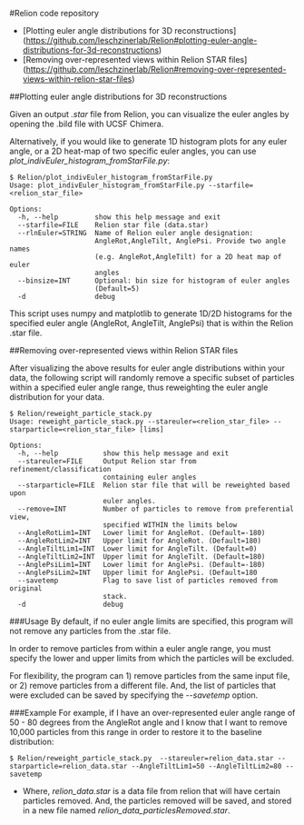 #Relion code repository

- [Plotting euler angle distributions for 3D reconstructions] (https://github.com/leschzinerlab/Relion#plotting-euler-angle-distributions-for-3d-reconstructions)
- [Removing over-represented views within Relion STAR files] (https://github.com/leschzinerlab/Relion#removing-over-represented-views-within-relion-star-files)

##Plotting euler angle distributions for 3D reconstructions

Given an output *.star* file from Relion, you can visualize the euler angles by opening the .bild file with UCSF Chimera.

Alternatively, if you would like to generate 1D histogram plots for any euler angle, or a 2D heat-map of two specific euler angles, you can use *plot_indivEuler_histogram_fromStarFile.py*:
```
$ Relion/plot_indivEuler_histogram_fromStarFile.py
Usage: plot_indivEuler_histogram_fromStarFile.py --starfile=<relion_star_file>

Options:
  -h, --help         show this help message and exit
  --starfile=FILE    Relion star file (data.star)
  --rlnEuler=STRING  Name of Relion euler angle designation:
                     AngleRot,AngleTilt, AnglePsi. Provide two angle names
                     (e.g. AngleRot,AngleTilt) for a 2D heat map of euler
                     angles
  --binsize=INT      Optional: bin size for histogram of euler angles
                     (Default=5)
  -d                 debug
```

This script uses numpy and matplotlib to generate 1D/2D histograms for the specified euler angle (AngleRot, AngleTilt, AnglePsi) that is within the Relion .star file.

##Removing over-represented views within Relion STAR files

After visualizing the above results for euler angle distributions within your data, the following script will randomly remove a specific subset of particles within a specified euler angle range, thus reweighting the euler angle distribution for your data.

```
$ Relion/reweight_particle_stack.py
Usage: reweight_particle_stack.py --stareuler=<relion_star_file> --starparticle=<relion_star_file> [lims]

Options:
  -h, --help           show this help message and exit
  --stareuler=FILE     Output Relion star from refinement/classification
                       containing euler angles
  --starparticle=FILE  Relion star file that will be reweighted based upon
                       euler angles.
  --remove=INT         Number of particles to remove from preferential view,
                       specified WITHIN the limits below
  --AngleRotLim1=INT   Lower limit for AngleRot. (Default=-180)
  --AngleRotLim2=INT   Upper limit for AngleRot. (Default=180)
  --AngleTiltLim1=INT  Lower limit for AngleTilt. (Default=0)
  --AngleTiltLim2=INT  Upper limit for AngleTilt. (Default=180)
  --AnglePsiLim1=INT   Lower limit for AnglePsi. (Default=-180)
  --AnglePsiLim2=INT   Upper limit for AnglePsi. (Default=180
  --savetemp           Flag to save list of particles removed from original
                       stack.
  -d                   debug
  ```
###Usage
By default, if no euler angle limits are specified, this program will not remove any particles from the .star file.

In order to remove particles from within a euler angle range, you must specify the lower and upper limits from which the particles will be excluded.

For flexibility, the program can 1) remove particles from the same input file, or 2) remove particles from a different file. And, the list of particles that were excluded can be saved by specifying the *--savetemp* option.

###Example
For example, if I have an over-represented euler angle range of 50 - 80 degrees from the AngleRot angle and I know that I want to remove 10,000 particles from this range in order to restore it to the baseline distribution:

```
$ Relion/reweight_particle_stack.py  --stareuler=relion_data.star --starparticle=relion_data.star --AngleTiltLim1=50 --AngleTiltLim2=80 --savetemp
```
* Where, *relion_data.star* is a data file from relion that will have certain particles removed. And, the particles removed will be saved, and stored in a new file named *relion_data_particlesRemoved.star*.

